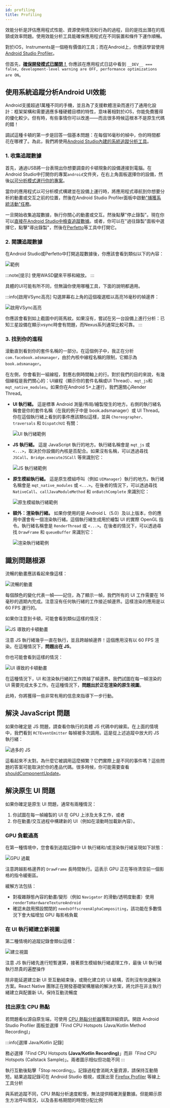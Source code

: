 ```yaml
---
id: profiling
title: Profiling
---
```


效能分析是評估應用程式性能、資源使用情況和行為的過程，目的是找出潛在的瓶頸或效率問題。使用效能分析工具能確保應用程式在不同裝置和條件下運作順暢。

對於iOS，Instruments是一個極有價值的工具；而在Android上，你應該學習使用[Android Studio Profiler](profiling.md#profiling-android-ui-performance-with-system-tracing)。

但首先，[**確保開發模式已關閉！**](performance.md#running-in-development-mode-devtrue) 你應該在應用程式日誌中看到 `__DEV__ === false, development-level warning are OFF, performance optimizations are ON`。

## 使用系統追蹤分析Android UI效能

Android支援超過1萬種不同的手機，並且為了支援軟體渲染而進行了通用化設計：框架架構和需要適應多種硬體目標的特性，意味著相對於iOS，你能免費獲得的優化較少。但有時，有些事情你可以改進——而且很多時候這根本不是原生代碼的錯！

調試這種卡頓的第一步是回答一個基本問題：在每個16毫秒的幀中，你的時間都花在哪裡了。為此，我們將使用[Android Studio內建的系統追蹤分析工具](https://developer.android.com/studio/profile)。

### 1. 收集追蹤數據

首先，通過USB將一台表現出你想要調查的卡頓現象的設備連接到電腦。在Android Studio中打開你的專案`android`文件夾，在右上角面板選擇你的設備，然後[以可分析模式運行你的專案](https://developer.android.com/studio/profile#build-and-run)。

當你的應用程式以可分析模式構建並在設備上運行時，將應用程式導航到你想要分析的動畫或交互之前的位置，然後在Android Studio Profiler面板中啟動["捕獲系統活動"任務](https://developer.android.com/studio/profile#start-profiling)。

一旦開始收集追蹤數據，執行你關心的動畫或交互。然後點擊"停止錄製"。現在你可以[直接在Android Studio中檢查追蹤數據](https://developer.android.com/studio/profile/jank-detection)。或者，你可以在"過往錄製"面板中選擇它，點擊"導出錄製"，然後在[Perfetto](https://perfetto.dev/)等工具中打開它。

### 2. 閱讀追蹤數據

在Android Studio或Perfetto中打開追蹤數據後，你應該會看到類似以下的內容：

![範例](/docs/assets/SystraceExample.png)

:::note[提示]
使用WASD鍵來平移和縮放。
:::

具體的UI可能有所不同，但無論你使用哪種工具，下面的說明都適用。

:::info[啟用VSync高亮]
勾選屏幕右上角的這個複選框以高亮16毫秒的幀邊界：

![啟用VSync高亮](/docs/assets/SystraceHighlightVSync.png)

你應該會看到如上截圖中的斑馬紋。如果沒有，嘗試在另一台設備上進行分析：已知三星設備在顯示vsync時會有問題，而Nexus系列通常比較可靠。
:::

### 3. 找到你的進程

滾動直到看到你的套件名稱的一部分。在這個例子中，我正在分析`com.facebook.adsmanager`，由於內核中線程名稱的限制，它顯示為`book.adsmanager`。

在左側，你會看到一組線程，對應右側時間軸上的行。對於我們的目的來說，有幾個線程是我們關心的：UI線程（顯示你的套件名稱或UI Thread）、`mqt_js`和`mqt_native_modules`。如果你在Android 5+上運行，我們還關心Render Thread。

- **UI 執行緒。** 這是標準 Android 測量/佈局/繪製發生的地方。右側的執行緒名稱會是你的套件名稱（在我的例子中是 book.adsmanager）或 UI Thread。你在這個執行緒上看到的事件應該類似這樣，並與 `Choreographer`、`traversals` 和 `DispatchUI` 有關：

  ![UI 執行緒範例](/docs/assets/SystraceUIThreadExample.png)

- **JS 執行緒。** 這是 JavaScript 執行的地方。執行緒名稱會是 `mqt_js` 或 `<...>`，取決於你設備的內核是否配合。如果沒有名稱，可以透過尋找 `JSCall`、`Bridge.executeJSCall` 等來識別它：

  ![JS 執行緒範例](/docs/assets/SystraceJSThreadExample.png)

- **原生模組執行緒。** 這是原生模組呼叫（例如 `UIManager`）執行的地方。執行緒名稱會是 `mqt_native_modules` 或 `<...>`。在後者的情況下，可以透過尋找 `NativeCall`、`callJavaModuleMethod` 和 `onBatchComplete` 來識別它：

  ![原生模組執行緒範例](/docs/assets/SystraceNativeModulesThreadExample.png)

- **額外：渲染執行緒。** 如果你使用的是 Android L（5.0）及以上版本，你的應用中還會有一個渲染執行緒。這個執行緒生成用於繪製 UI 的實際 OpenGL 指令。執行緒名稱會是 `RenderThread` 或 `<...>`。在後者的情況下，可以透過尋找 `DrawFrame` 和 `queueBuffer` 來識別它：

  ![渲染執行緒範例](/docs/assets/SystraceRenderThreadExample.png)

## 識別問題根源

流暢的動畫應該看起來像這樣：

![流暢的動畫](/docs/assets/SystraceWellBehaved.png)

每個顏色的變化代表一幀——記住，為了顯示一幀，我們所有的 UI 工作需要在 16 毫秒的週期內完成。注意沒有任何執行緒的工作接近幀邊界。這樣渲染的應用是以 60 FPS 運行的。

如果你注意到卡頓，可能會看到類似這樣的情況：

![JS 導致的卡頓動畫](/docs/assets/SystraceBadJS.png)

注意 JS 執行緒幾乎一直在執行，並且跨越幀邊界！這個應用沒有以 60 FPS 渲染。在這種情況下，**問題出在 JS**。

你也可能會看到這樣的情況：

![UI 導致的卡頓動畫](/docs/assets/SystraceBadUI.png)

在這種情況下，UI 和渲染執行緒的工作跨越了幀邊界。我們試圖在每一幀渲染的 UI 需要完成太多工作。在這種情況下，**問題出於正在渲染的原生視圖**。

此時，你將獲得一些非常有用的信息來指導下一步行動。

## 解決 JavaScript 問題

如果你確定是 JS 問題，請查看你執行的具體 JS 代碼中的線索。在上面的情境中，我們看到 `RCTEventEmitter` 每幀被多次調用。這是從上述追蹤中放大的 JS 執行緒：

![過多的 JS](/docs/assets/SystraceBadJS2.png)

這看起來不太對。為什麼它被調用這麼頻繁？它們實際上是不同的事件嗎？這些問題的答案可能取決於你的產品代碼。很多時候，你可能需要查看 [shouldComponentUpdate](https://reactjs.org/docs/react-component.html#shouldcomponentupdate)。

## 解決原生 UI 問題

如果你確定是原生 UI 問題，通常有兩種情況：

1. 你試圖在每一幀繪製的 UI 在 GPU 上涉及太多工作，或者
2. 你在動畫/交互過程中構建新的 UI（例如在滾動時加載新內容）。

### GPU 負載過高

在第一種情境中，您會看到追蹤記錄中 UI 執行緒和/或渲染執行緒呈現如下狀態：

![GPU 過載](/docs/assets/SystraceBadUI.png)

注意跨越影格邊界的 `DrawFrame` 長時間執行。這表示 GPU 正在等待清空前一個影格的指令緩衝區。

緩解方法包括：

- 對複雜靜態內容的動畫/變形（例如 `Navigator` 的滑動/透明度動畫）使用 `renderToHardwareTextureAndroid`
- 確認未啟用預設關閉的 `needsOffscreenAlphaCompositing`，該功能在多數情況下會大幅增加 GPU 每影格負載

### 在 UI 執行緒建立新視圖

第二種情境的追蹤記錄會類似這樣：

![建立視圖](/docs/assets/SystraceBadCreateUI.png)

注意 JS 執行緒先進行短暫運算，接著原生模組執行緒處理工作，最後 UI 執行緒執行昂貴的遍歷操作

除非能延遲建立新 UI 至互動結束後，或簡化建立的 UI 結構，否則沒有快速解決方案。React Native 團隊正在開發基礎架構層級的解決方案，將允許在非主執行緒建立與配置新 UI，保持互動流暢度

### 找出原生 CPU 熱點

若問題看似源自原生端，可使用 [CPU 熱點分析器](https://developer.android.com/studio/profile/record-java-kotlin-methods)獲取詳細資訊。開啟 Android Studio Profiler 面板並選擇「Find CPU Hotspots (Java/Kotlin Method Recording)」

:::info[選擇 Java/Kotlin 記錄]

務必選擇「Find CPU Hotspots **(Java/Kotlin Recording)**」而非「Find CPU Hotspots (Callstack Sample)」。兩者圖示相似但功能不同
:::

執行互動後點擊「Stop recording」。記錄過程會消耗大量資源，請保持互動簡短。結果追蹤記錄可在 Android Studio 檢視，或匯出至 [Firefox Profiler](https://profiler.firefox.com/) 等線上工具分析

與系統追蹤不同，CPU 熱點分析速度較慢，無法提供精確測量數據。但能顯示原生方法呼叫情況，以及各影格期間的時間分配比例